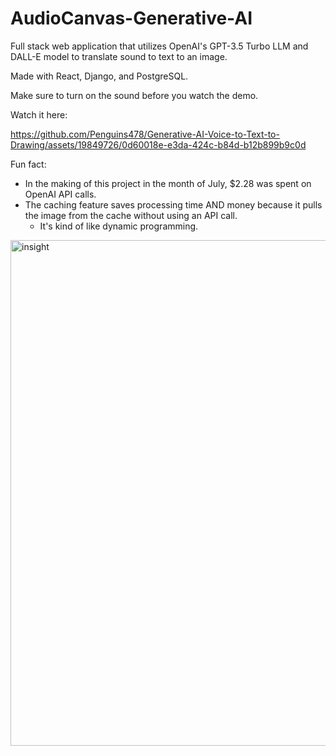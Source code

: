 # AudioCanvas-Generative-AI

Full stack web application that utilizes OpenAI's GPT-3.5 Turbo LLM and DALL-E model to translate sound to text to an image.

Made with React, Django, and PostgreSQL.

Make sure to turn on the sound before you watch the demo.

Watch it here:


https://github.com/Penguins478/Generative-AI-Voice-to-Text-to-Drawing/assets/19849726/0d60018e-e3da-424c-b84d-b12b899b9c0d


Fun fact:

- In the making of this project in the month of July, $2.28 was spent on OpenAI API calls.
- The caching feature saves processing time AND money because it pulls the image from the cache without using an API call.
    - It's kind of like dynamic programming.

<img width="809" alt="insight" src="https://github.com/Penguins478/Generative-AI-Voice-to-Text-to-Drawing/assets/19849726/f8280c13-c5a4-42e7-b4b2-aa99f624849d">



